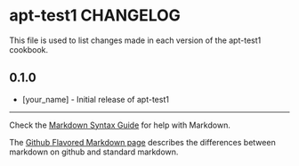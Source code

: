 apt-test1 CHANGELOG
===================

This file is used to list changes made in each version of the apt-test1 cookbook.

0.1.0
-----
- [your_name] - Initial release of apt-test1

- - -
Check the [Markdown Syntax Guide](http://daringfireball.net/projects/markdown/syntax) for help with Markdown.

The [Github Flavored Markdown page](http://github.github.com/github-flavored-markdown/) describes the differences between markdown on github and standard markdown.
